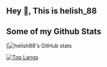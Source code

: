 ## Hey 👋, This is helish_88

## Some of my Github Stats


[![helish88's GitHub stats](https://github-readme-stats.vercel.app/api?username=helish88&show_icons=true&theme=tokyonight)</br>

[![Top Langs](https://github-readme-stats.vercel.app/api/top-langs/?username=helish88&layout=compact)](https://github.com/helish88/github-readme-stats)
